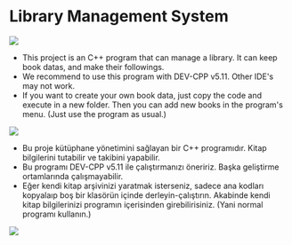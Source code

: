 # Library Management System
<img src="https://user-images.githubusercontent.com/73097560/115834477-dbab4500-a447-11eb-908a-139a6edaec5c.gif">

+ This project is an C++ program that can manage a library. It can keep book datas, and make their followings.
+ We recommend to use this program with DEV-CPP v5.11. Other IDE's may not work.
+ If you want to create your own book data, just copy the code and execute in a new folder. Then you can add new books
in the program's menu. (Just use the program as usual.)

<img src="https://user-images.githubusercontent.com/73097560/115834477-dbab4500-a447-11eb-908a-139a6edaec5c.gif">

+ Bu proje kütüphane yönetimini sağlayan bir C++ programıdır. Kitap bilgilerini tutabilir ve takibini yapabilir.
+ Bu programı DEV-CPP v5.11 ile çalıştırmanızı öneririz. Başka geliştirme ortamlarında çalışmayabilir.
+ Eğer kendi kitap arşivinizi yaratmak isterseniz, sadece ana kodları kopyalaıp boş bir klasörün içinde derleyin-çalıştırın. Akabinde kendi kitap bilgilerinizi programın içerisinden girebilirisiniz. (Yani normal programı kullanın.)

<img src="https://user-images.githubusercontent.com/73097560/115834477-dbab4500-a447-11eb-908a-139a6edaec5c.gif">

